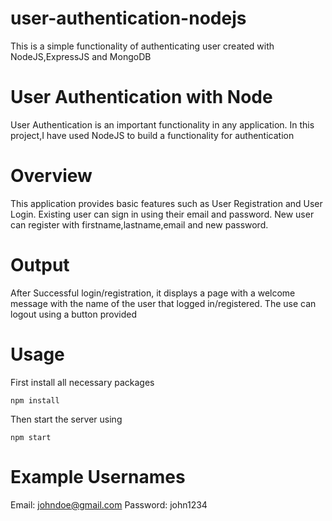 # user-authentication-nodejs
This is a simple functionality of authenticating user created with NodeJS,ExpressJS and MongoDB

# User Authentication with Node
User Authentication is an important functionality in any application. In this project,I have used NodeJS to build a functionality for authentication

# Overview
This application provides basic features such as User Registration and User Login. Existing user can sign in using their email and password. New user can register with firstname,lastname,email and new password.

# Output
After Successful login/registration, it displays a page with a welcome message with the name of the user that logged in/registered. The use can logout using a button provided

# Usage
First install all necessary packages
```
npm install
```
Then start the server using
```
npm start
```

# Example Usernames
Email: johndoe@gmail.com
Password: john1234

